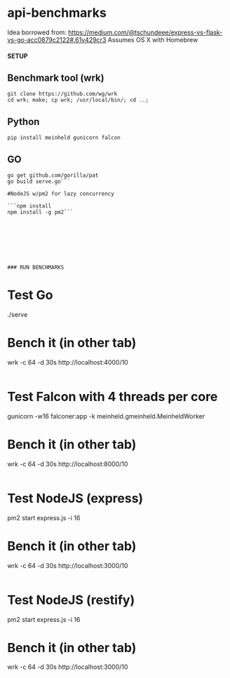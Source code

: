 # api-benchmarks


Idea borrowed from: https://medium.com/@tschundeee/express-vs-flask-vs-go-acc0879c2122#.61v429cr3
Assumes OS X with Homebrew 

#### SETUP

## Benchmark tool (wrk)
```
git clone https://github.com/wg/wrk
cd wrk; make; cp wrk; /usr/local/bin/; cd ..;
```

## Python
```pip install meinheld gunicorn falcon```

## GO
```brew install go
go get github.com/gorilla/pat
go build serve.go```

#NodeJS w/pm2 for lazy concurrency

```npm install
npm install -g pm2```








### RUN BENCHMARKS

```
# Test Go
./serve
# Bench it (in other tab)
wrk -c 64 -d 30s http://localhost:4000/10
```
```
# Test Falcon with 4 threads per core
gunicorn -w16 falconer:app -k meinheld.gmeinheld.MeinheldWorker
# Bench it (in other tab)
wrk -c 64 -d 30s http://localhost:8000/10
```
```
# Test NodeJS (express)
pm2 start express.js -i 16
# Bench it (in other tab)
wrk -c 64 -d 30s http://localhost:3000/10
```
```
# Test NodeJS (restify)
pm2 start express.js -i 16
# Bench it (in other tab)
wrk -c 64 -d 30s http://localhost:3000/10
```
